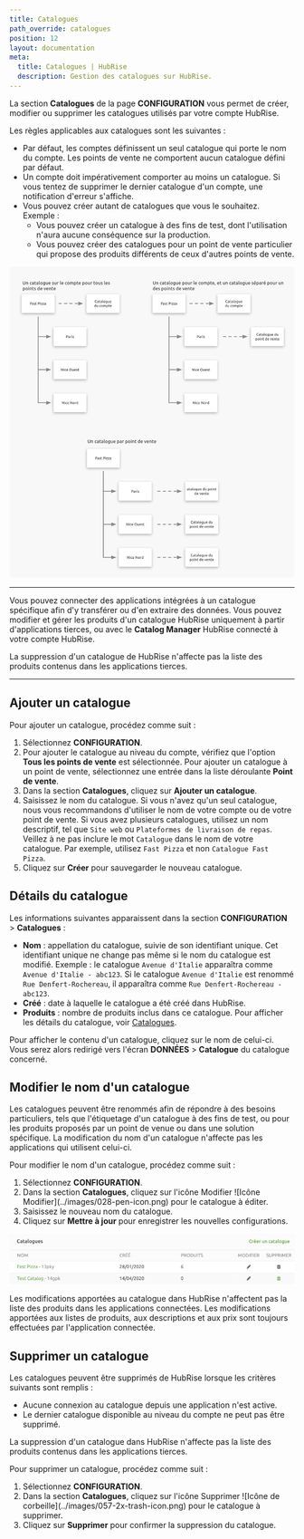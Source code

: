 ```yaml
---
title: Catalogues
path_override: catalogues
position: 12
layout: documentation
meta:
  title: Catalogues | HubRise
  description: Gestion des catalogues sur HubRise.
---
```


La section **Catalogues** de la page **CONFIGURATION** vous permet de créer, modifier ou supprimer les catalogues utilisés par votre compte HubRise.

Les règles applicables aux catalogues sont les suivantes :

- Par défaut, les comptes définissent un seul catalogue qui porte le nom du compte. Les points de vente ne comportent aucun catalogue défini par défaut.
- Un compte doit impérativement comporter au moins un catalogue. Si vous tentez de supprimer le dernier catalogue d'un compte, une notification d'erreur s'affiche.
- Vous pouvez créer autant de catalogues que vous le souhaitez. Exemple :
  - Vous pouvez créer un catalogue à des fins de test, dont l'utilisation n'aura aucune conséquence sur la production.
  - Vous pouvez créer des catalogues pour un point de vente particulier qui propose des produits différents de ceux d'autres points de vente.

![Exemple de règles de catalogue](./images/047-2x-catalog-rules.png)

---

Vous pouvez connecter des applications intégrées à un catalogue spécifique afin d'y transférer ou d'en extraire des données. Vous pouvez modifier et gérer les produits d'un catalogue HubRise uniquement à partir d'applications tierces, ou avec le **Catalog Manager** HubRise connecté à votre compte HubRise.

La suppression d'un catalogue de HubRise n'affecte pas la liste des produits contenus dans les applications tierces.

---

## Ajouter un catalogue

Pour ajouter un catalogue, procédez comme suit :

1. Sélectionnez **CONFIGURATION**.
1. Pour ajouter le catalogue au niveau du compte, vérifiez que l'option **Tous les points de vente** est sélectionnée. Pour ajouter un catalogue à un point de vente, sélectionnez une entrée dans la liste déroulante **Point de vente**.
1. Dans la section **Catalogues**, cliquez sur **Ajouter un catalogue**.
1. Saisissez le nom du catalogue. Si vous n'avez qu'un seul catalogue, nous vous recommandons d'utiliser le nom de votre compte ou de votre point de vente. Si vous avez plusieurs catalogues, utilisez un nom descriptif, tel que `Site web` ou `Plateformes de livraison de repas`. Veillez à ne pas inclure le mot `Catalogue` dans le nom de votre catalogue. Par exemple, utilisez `Fast Pizza` et non `Catalogue Fast Pizza`.
1. Cliquez sur **Créer** pour sauvegarder le nouveau catalogue.

## Détails du catalogue

Les informations suivantes apparaissent dans la section **CONFIGURATION** > **Catalogues** :

- **Nom** : appellation du catalogue, suivie de son identifiant unique. Cet identifiant unique ne change pas même si le nom du catalogue est modifié. Exemple : le catalogue `Avenue d'Italie` apparaîtra comme `Avenue d'Italie - abc123`. Si le catalogue `Avenue d'Italie` est renommé `Rue Denfert-Rochereau`, il apparaîtra comme `Rue Denfert-Rochereau - abc123`.
- **Créé** : date à laquelle le catalogue a été créé dans HubRise.
- **Produits** : nombre de produits inclus dans ce catalogue. Pour afficher les détails du catalogue, voir [Catalogues](/docs/donnees#catalogues).

Pour afficher le contenu d'un catalogue, cliquez sur le nom de celui-ci. Vous serez alors redirigé vers l'écran **DONNÉES** > **Catalogue** du catalogue concerné.

## Modifier le nom d'un catalogue

Les catalogues peuvent être renommés afin de répondre à des besoins particuliers, tels que l'étiquetage d'un catalogue à des fins de test, ou pour les produits proposés par un point de venue ou dans une solution spécifique. La modification du nom d'un catalogue n'affecte pas les applications qui utilisent celui-ci.

Pour modifier le nom d'un catalogue, procédez comme suit :

1. Sélectionnez **CONFIGURATION**.
2. Dans la section **Catalogues**, cliquez sur l'icône Modifier <InlineImage width="15" height="15">!\[Icône Modifier\](../images/028-pen-icon.png)</InlineImage> pour le catalogue à éditer.
3. Saisissez le nouveau nom du catalogue.
4. Cliquez sur **Mettre à jour** pour enregistrer les nouvelles configurations.

![Modifier un catalogue HubRise](./images/065-2x-edit-remove-catalog.png)

Les modifications apportées au catalogue dans HubRise n'affectent pas la liste des produits dans les applications connectées. Les modifications apportées aux listes de produits, aux descriptions et aux prix sont toujours effectuées par l'application connectée.

## Supprimer un catalogue

Les catalogues peuvent être supprimés de HubRise lorsque les critères suivants sont remplis :

- Aucune connexion au catalogue depuis une application n'est active.
- Le dernier catalogue disponible au niveau du compte ne peut pas être supprimé.

La suppression d'un catalogue dans HubRise n'affecte pas la liste des produits contenus dans les applications tierces.

Pour supprimer un catalogue, procédez comme suit :

1. Sélectionnez **CONFIGURATION**.
1. Dans la section **Catalogues**, cliquez sur l'icône Supprimer <InlineImage width="15" height="16">!\[Icône de corbeille\](../images/057-2x-trash-icon.png)</InlineImage> pour le catalogue à supprimer.
1. Cliquez sur **Supprimer** pour confirmer la suppression du catalogue.
